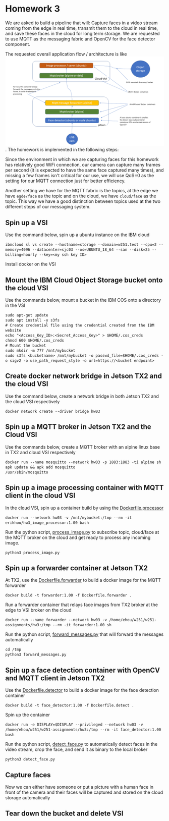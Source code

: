 # Homework 3

We are asked to build a pipeline that will:
Capture faces in a video stream coming from the edge in real time, transmit them to the cloud in real time, and save these faces in the cloud for long term storage. We are requested to use MQTT as the messaging fabric and OpenCV for the face detector component.

The requested overall application flow / architecture is like ![this](hw03.png). The homework is implemented in the following steps:

Since the environment in which we are capturing faces for this homework has relatively good WiFi connection, our camera can capture many frames per second (it is expected to have the same face captured many times), and missing a few frames isn't critical for our use, we will use QoS=0 as the setting for our MQTT connection just for better efficiency.

Another setting we have for the MQTT fabric is the topics, at the edge we have `egde/face` as the topic and on the cloud, we have `cloud/face` as the topic. This way we have a good distinction between topics used at the two different steps of our messaging system.

## Spin up a VSI
Use the command below, spin up a ubuntu instance on the IBM cloud
```
ibmcloud sl vs create --hostname=storage --domain=w251.test --cpu=2 --memory=4096 --datacenter=sjc03 --os=UBUNTU_18_64 --san --disk=25 --billing=hourly --key=<my ssh key ID>
```
Install docker on the VSI

## Mount the IBM Cloud Object Storage bucket onto the cloud VSI
Use the commands below, mount a bucket in the IBM COS onto a directory in the VSI
```
sudo apt-get update
sudo apt install -y s3fs
# Create credential file using the credential created from the IBM website
echo "<Access_Key_ID>:<Secret_Access_Key>" > $HOME/.cos_creds
chmod 600 $HOME/.cos_creds
# Mount the bucket
sudo mkdir -m 777 /mnt/mybucket
sudo s3fs <bucketname> /mnt/mybucket -o passwd_file=$HOME/.cos_creds -o sigv2 -o use_path_request_style -o url=https://<bucket endpoint>
``` 
## Create docker network bridge in Jetson TX2 and the cloud VSI
Use the command below, create a network bridge in both Jetson TX2 and the cloud VSI respectively
```
docker network create --driver bridge hw03
```
## Spin up a MQTT broker in  Jetson TX2 and the Cloud VSI
Use the commands below, create a MQTT broker with an alpine linux base in TX2 and cloud VSI respectively
```
docker run --name mosquitto --network hw03 -p 1883:1883 -ti alpine sh
apk update && apk add mosquitto
/usr/sbin/mosquitto
```

## Spin up a image processing container with MQTT client in the cloud VSI
In the cloud VSI, spin up a container build by using the [Dockerfile.processor](https://github.com/erikhou45/w251-assignments/blob/master/hw3/Dockerfile.processor)
```
docker run --network hw03 -v /mnt/mybucket:/tmp --rm -it erikhou/hw3_image_processor:1.00 bash
```
Run the python script, [process_image.py](https://github.com/erikhou45/w251-assignments/blob/master/hw3/process_image.py) to subscribe topic, cloud/face at the MQTT broker on the cloud and get ready to process any incoming image.
```
python3 process_image.py
```

## Spin up a forwarder container at Jetson TX2
At TX2, use the [Dockerfile.forwarder](https://github.com/erikhou45/w251-assignments/blob/master/hw3/Dockerfile.forwarder) to build a docker image for the MQTT forwarder
```
docker build -t forwarder:1.00 -f Dockerfile.forwarder .
```
Run a forwarder container that relays face images from TX2 broker at the edge to VSI broker on the cloud
```
docker run --name forwarder --network hw03 -v /home/ehou/w251/w251-assignments/hw3:/tmp --rm -it forwarder:1.00 sh
```
Run the python script, [forward_messages.py](https://github.com/erikhou45/w251-assignments/blob/master/hw3/forward_messages.py) that will forward the messages automatically
```
cd /tmp
python3 forward_messages.py
```

## Spin up a face detection container with OpenCV and MQTT client in Jetson TX2

Use the [Dockerfile.detector](https://github.com/erikhou45/w251-assignments/blob/master/hw3/Dockerfile.detector) to build a docker image for the face detection container
```
docker build -t face_detector:1.00 -f Dockerfile.detect .
```
Spin up the container
```
docker run -e DISPLAY=$DISPLAY --privileged --network hw03 -v /home/ehou/w251/w251-assignments/hw3:/tmp --rm -it face_detector:1.00 bash
```
Run the python script, [detect_face.py](https://github.com/erikhou45/w251-assignments/blob/master/hw3/detect_face.py) to automatically detect faces in the video stream, crop the face, and send it as binary to the local broker
```
python3 detect_face.py
```

## Capture faces
Now we can either have someone or put a picture with a human face in front of the camera and their faces will be captured and stored on the cloud storage automatically

## Tear down the bucket and delete VSI 
